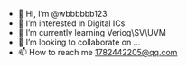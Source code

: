 - 👋 Hi, I’m @wbbbbbb123
- 👀 I’m interested in Digital ICs
- 🌱 I’m currently learning Veriog\SV\UVM
- 💞️ I’m looking to collaborate on ...
- 📫 How to reach me 1782442205@qq.com

<!---
wbbbbbb123/wbbbbbb123 is a ✨ special ✨ repository because its `README.md` (this file) appears on your GitHub profile.
You can click the Preview link to take a look at your changes.
--->
